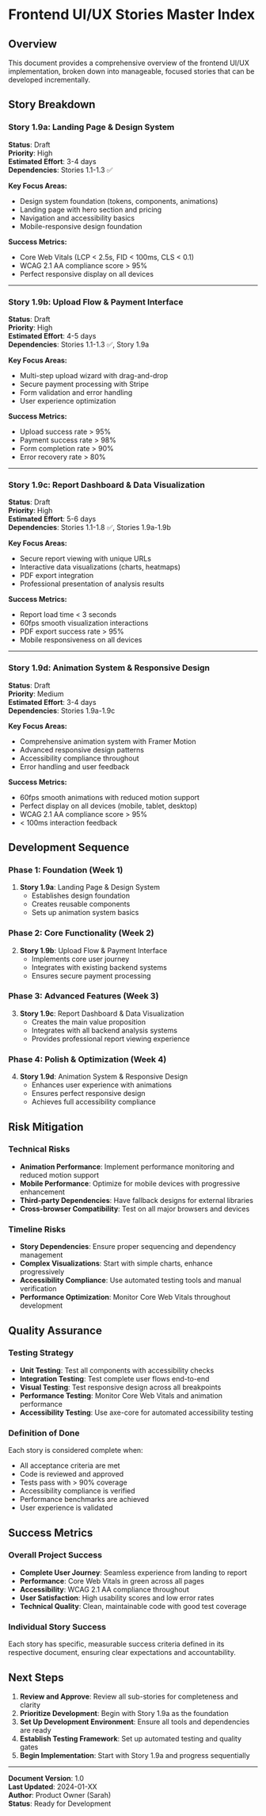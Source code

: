 # Frontend UI/UX Stories Master Index

## Overview
This document provides a comprehensive overview of the frontend UI/UX implementation, broken down into manageable, focused stories that can be developed incrementally.

## Story Breakdown

### Story 1.9a: Landing Page & Design System
**Status**: Draft  
**Priority**: High  
**Estimated Effort**: 3-4 days  
**Dependencies**: Stories 1.1-1.3 ✅

**Key Focus Areas:**
- Design system foundation (tokens, components, animations)
- Landing page with hero section and pricing
- Navigation and accessibility basics
- Mobile-responsive design foundation

**Success Metrics:**
- Core Web Vitals (LCP < 2.5s, FID < 100ms, CLS < 0.1)
- WCAG 2.1 AA compliance score > 95%
- Perfect responsive display on all devices

---

### Story 1.9b: Upload Flow & Payment Interface
**Status**: Draft  
**Priority**: High  
**Estimated Effort**: 4-5 days  
**Dependencies**: Stories 1.1-1.3 ✅, Story 1.9a

**Key Focus Areas:**
- Multi-step upload wizard with drag-and-drop
- Secure payment processing with Stripe
- Form validation and error handling
- User experience optimization

**Success Metrics:**
- Upload success rate > 95%
- Payment success rate > 98%
- Form completion rate > 90%
- Error recovery rate > 80%

---

### Story 1.9c: Report Dashboard & Data Visualization
**Status**: Draft  
**Priority**: High  
**Estimated Effort**: 5-6 days  
**Dependencies**: Stories 1.1-1.8 ✅, Stories 1.9a-1.9b

**Key Focus Areas:**
- Secure report viewing with unique URLs
- Interactive data visualizations (charts, heatmaps)
- PDF export integration
- Professional presentation of analysis results

**Success Metrics:**
- Report load time < 3 seconds
- 60fps smooth visualization interactions
- PDF export success rate > 95%
- Mobile responsiveness on all devices

---

### Story 1.9d: Animation System & Responsive Design
**Status**: Draft  
**Priority**: Medium  
**Estimated Effort**: 3-4 days  
**Dependencies**: Stories 1.9a-1.9c

**Key Focus Areas:**
- Comprehensive animation system with Framer Motion
- Advanced responsive design patterns
- Accessibility compliance throughout
- Error handling and user feedback

**Success Metrics:**
- 60fps smooth animations with reduced motion support
- Perfect display on all devices (mobile, tablet, desktop)
- WCAG 2.1 AA compliance score > 95%
- < 100ms interaction feedback

## Development Sequence

### Phase 1: Foundation (Week 1)
1. **Story 1.9a**: Landing Page & Design System
   - Establishes design foundation
   - Creates reusable components
   - Sets up animation system basics

### Phase 2: Core Functionality (Week 2)
2. **Story 1.9b**: Upload Flow & Payment Interface
   - Implements core user journey
   - Integrates with existing backend systems
   - Ensures secure payment processing

### Phase 3: Advanced Features (Week 3)
3. **Story 1.9c**: Report Dashboard & Data Visualization
   - Creates the main value proposition
   - Integrates with all backend analysis systems
   - Provides professional report viewing experience

### Phase 4: Polish & Optimization (Week 4)
4. **Story 1.9d**: Animation System & Responsive Design
   - Enhances user experience with animations
   - Ensures perfect responsive design
   - Achieves full accessibility compliance

## Risk Mitigation

### Technical Risks
- **Animation Performance**: Implement performance monitoring and reduced motion support
- **Mobile Performance**: Optimize for mobile devices with progressive enhancement
- **Third-party Dependencies**: Have fallback designs for external libraries
- **Cross-browser Compatibility**: Test on all major browsers and devices

### Timeline Risks
- **Story Dependencies**: Ensure proper sequencing and dependency management
- **Complex Visualizations**: Start with simple charts, enhance progressively
- **Accessibility Compliance**: Use automated testing tools and manual verification
- **Performance Optimization**: Monitor Core Web Vitals throughout development

## Quality Assurance

### Testing Strategy
- **Unit Testing**: Test all components with accessibility checks
- **Integration Testing**: Test complete user flows end-to-end
- **Visual Testing**: Test responsive design across all breakpoints
- **Performance Testing**: Monitor Core Web Vitals and animation performance
- **Accessibility Testing**: Use axe-core for automated accessibility testing

### Definition of Done
Each story is considered complete when:
- All acceptance criteria are met
- Code is reviewed and approved
- Tests pass with > 90% coverage
- Accessibility compliance is verified
- Performance benchmarks are achieved
- User experience is validated

## Success Metrics

### Overall Project Success
- **Complete User Journey**: Seamless experience from landing to report
- **Performance**: Core Web Vitals in green across all pages
- **Accessibility**: WCAG 2.1 AA compliance throughout
- **User Satisfaction**: High usability scores and low error rates
- **Technical Quality**: Clean, maintainable code with good test coverage

### Individual Story Success
Each story has specific, measurable success criteria defined in its respective document, ensuring clear expectations and accountability.

## Next Steps

1. **Review and Approve**: Review all sub-stories for completeness and clarity
2. **Prioritize Development**: Begin with Story 1.9a as the foundation
3. **Set Up Development Environment**: Ensure all tools and dependencies are ready
4. **Establish Testing Framework**: Set up automated testing and quality gates
5. **Begin Implementation**: Start with Story 1.9a and progress sequentially

---

**Document Version**: 1.0  
**Last Updated**: 2024-01-XX  
**Author**: Product Owner (Sarah)  
**Status**: Ready for Development 